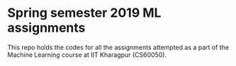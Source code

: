 # Spring semester 2019 ML assignments
This repo holds the codes for all the assignments attempted as a part of the Machine Learning course at IIT Kharagpur (CS60050).
